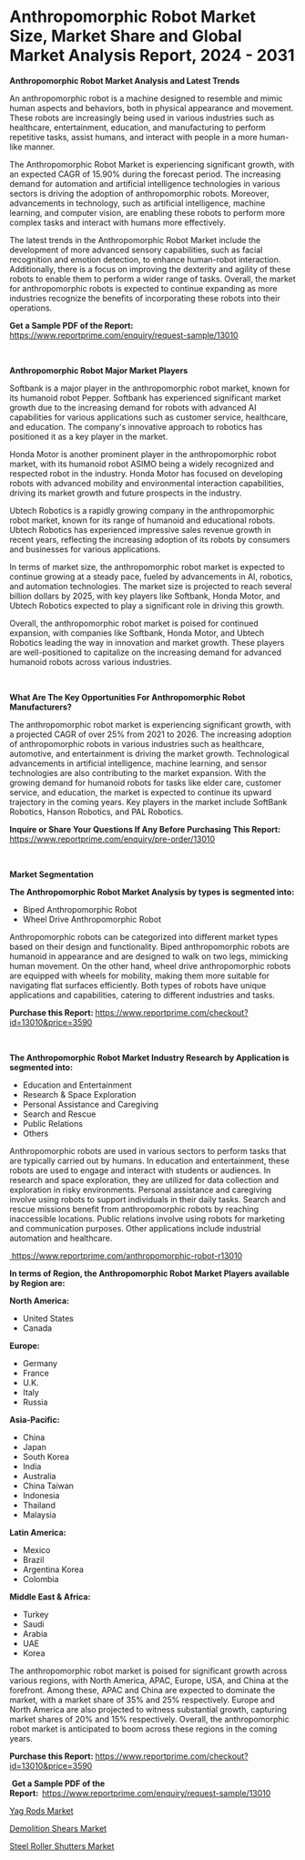<p><h1>Anthropomorphic Robot Market Size, Market Share and Global Market Analysis Report, 2024 - 2031</h1></p><p><strong>Anthropomorphic Robot Market Analysis and Latest Trends</strong></p>
<p><p>An anthropomorphic robot is a machine designed to resemble and mimic human aspects and behaviors, both in physical appearance and movement. These robots are increasingly being used in various industries such as healthcare, entertainment, education, and manufacturing to perform repetitive tasks, assist humans, and interact with people in a more human-like manner.</p><p>The Anthropomorphic Robot Market is experiencing significant growth, with an expected CAGR of 15.90% during the forecast period. The increasing demand for automation and artificial intelligence technologies in various sectors is driving the adoption of anthropomorphic robots. Moreover, advancements in technology, such as artificial intelligence, machine learning, and computer vision, are enabling these robots to perform more complex tasks and interact with humans more effectively.</p><p>The latest trends in the Anthropomorphic Robot Market include the development of more advanced sensory capabilities, such as facial recognition and emotion detection, to enhance human-robot interaction. Additionally, there is a focus on improving the dexterity and agility of these robots to enable them to perform a wider range of tasks. Overall, the market for anthropomorphic robots is expected to continue expanding as more industries recognize the benefits of incorporating these robots into their operations.</p></p>
<p><strong>Get a Sample PDF of the Report:&nbsp;</strong> <a href="https://www.reportprime.com/enquiry/request-sample/13010">https://www.reportprime.com/enquiry/request-sample/13010</a></p>
<p>&nbsp;</p>
<p><strong>Anthropomorphic Robot Major Market Players</strong></p>
<p><p>Softbank is a major player in the anthropomorphic robot market, known for its humanoid robot Pepper. Softbank has experienced significant market growth due to the increasing demand for robots with advanced AI capabilities for various applications such as customer service, healthcare, and education. The company's innovative approach to robotics has positioned it as a key player in the market.</p><p>Honda Motor is another prominent player in the anthropomorphic robot market, with its humanoid robot ASIMO being a widely recognized and respected robot in the industry. Honda Motor has focused on developing robots with advanced mobility and environmental interaction capabilities, driving its market growth and future prospects in the industry.</p><p>Ubtech Robotics is a rapidly growing company in the anthropomorphic robot market, known for its range of humanoid and educational robots. Ubtech Robotics has experienced impressive sales revenue growth in recent years, reflecting the increasing adoption of its robots by consumers and businesses for various applications.</p><p>In terms of market size, the anthropomorphic robot market is expected to continue growing at a steady pace, fueled by advancements in AI, robotics, and automation technologies. The market size is projected to reach several billion dollars by 2025, with key players like Softbank, Honda Motor, and Ubtech Robotics expected to play a significant role in driving this growth. </p><p>Overall, the anthropomorphic robot market is poised for continued expansion, with companies like Softbank, Honda Motor, and Ubtech Robotics leading the way in innovation and market growth. These players are well-positioned to capitalize on the increasing demand for advanced humanoid robots across various industries.</p></p>
<p>&nbsp;</p>
<p><strong>What Are The Key Opportunities For Anthropomorphic Robot Manufacturers?</strong></p>
<p><p>The anthropomorphic robot market is experiencing significant growth, with a projected CAGR of over 25% from 2021 to 2026. The increasing adoption of anthropomorphic robots in various industries such as healthcare, automotive, and entertainment is driving the market growth. Technological advancements in artificial intelligence, machine learning, and sensor technologies are also contributing to the market expansion. With the growing demand for humanoid robots for tasks like elder care, customer service, and education, the market is expected to continue its upward trajectory in the coming years. Key players in the market include SoftBank Robotics, Hanson Robotics, and PAL Robotics.</p></p>
<p><strong>Inquire or Share Your Questions If Any Before Purchasing This Report:</strong> <a href="https://www.reportprime.com/enquiry/pre-order/13010">https://www.reportprime.com/enquiry/pre-order/13010</a></p>
<p>&nbsp;</p>
<p><strong>Market Segmentation</strong></p>
<p><strong>The Anthropomorphic Robot Market Analysis by types is segmented into:</strong></p>
<p><ul><li>Biped Anthropomorphic Robot</li><li>Wheel Drive Anthropomorphic Robot</li></ul></p>
<p><p>Anthropomorphic robots can be categorized into different market types based on their design and functionality. Biped anthropomorphic robots are humanoid in appearance and are designed to walk on two legs, mimicking human movement. On the other hand, wheel drive anthropomorphic robots are equipped with wheels for mobility, making them more suitable for navigating flat surfaces efficiently. Both types of robots have unique applications and capabilities, catering to different industries and tasks.</p></p>
<p><strong>Purchase this Report:&nbsp;</strong><a href="https://www.reportprime.com/checkout?id=13010&price=3590">https://www.reportprime.com/checkout?id=13010&price=3590</a></p>
<p>&nbsp;</p>
<p><strong>The Anthropomorphic Robot Market Industry Research by Application is segmented into:</strong></p>
<p><ul><li>Education and Entertainment</li><li>Research & Space Exploration</li><li>Personal Assistance and Caregiving</li><li>Search and Rescue</li><li>Public Relations</li><li>Others</li></ul></p>
<p><p>Anthropomorphic robots are used in various sectors to perform tasks that are typically carried out by humans. In education and entertainment, these robots are used to engage and interact with students or audiences. In research and space exploration, they are utilized for data collection and exploration in risky environments. Personal assistance and caregiving involve using robots to support individuals in their daily tasks. Search and rescue missions benefit from anthropomorphic robots by reaching inaccessible locations. Public relations involve using robots for marketing and communication purposes. Other applications include industrial automation and healthcare.</p></p>
<p><a href="https://www.reportprime.com/anthropomorphic-robot-r13010">&nbsp;https://www.reportprime.com/anthropomorphic-robot-r13010</a></p>
<p><strong>In terms of Region, the Anthropomorphic Robot Market Players available by Region are:</strong></p>
<p>
    <p> <strong> North America: </strong>
        <ul>
            <li>United States</li>
            <li>Canada</li>
        </ul>
        </p> 
    <p> <strong> Europe: </strong>
        <ul>
            <li>Germany</li>
            <li>France</li>
            <li>U.K.</li>
            <li>Italy</li>
            <li>Russia</li>
        </ul>
        </p> 
    <p> <strong> Asia-Pacific: </strong>
        <ul>
            <li>China</li>
            <li>Japan</li>
            <li>South Korea</li>
            <li>India</li>
            <li>Australia</li>
            <li>China Taiwan</li>
            <li>Indonesia</li>
            <li>Thailand</li>
            <li>Malaysia</li>
        </ul>
        </p> 
    <p> <strong> Latin America: </strong>
        <ul>
            <li>Mexico</li>
            <li>Brazil</li>
            <li>Argentina Korea</li>
            <li>Colombia</li>
        </ul>
        </p> 
    <p> <strong> Middle East & Africa: </strong>
        <ul>
            <li>Turkey</li>
            <li>Saudi</li>
            <li>Arabia</li>
            <li>UAE</li>
            <li>Korea</li>
        </ul>
    </p>
    </p>
<p><p>The anthropomorphic robot market is poised for significant growth across various regions, with North America, APAC, Europe, USA, and China at the forefront. Among these, APAC and China are expected to dominate the market, with a market share of 35% and 25% respectively. Europe and North America are also projected to witness substantial growth, capturing market shares of 20% and 15% respectively. Overall, the anthropomorphic robot market is anticipated to boom across these regions in the coming years.</p></p>
<p><strong>Purchase this Report: </strong><a href="https://www.reportprime.com/checkout?id=13010&price=3590">https://www.reportprime.com/checkout?id=13010&price=3590</a></p>
<p>&nbsp;<strong>Get a Sample PDF of the Report:&nbsp;&nbsp;</strong><a href="https://www.reportprime.com/enquiry/request-sample/13010">https://www.reportprime.com/enquiry/request-sample/13010</a></p>
<p><strong></strong></p>
<p><p><a href="https://five-trouble-98a.notion.site/Yag-Rods-Market-Size-Focuses-on-Market-Dynamics-In-Depth-Analysis-and-Future-Projections-of-its-Mar-a1edc36778404486a26034f62215ef6d">Yag Rods Market</a></p><p><a href="https://github.com/WillieWoodard/Market-Research-Report-List-4/blob/main/demolition-shears-market.md">Demolition Shears Market</a></p><p><a href="https://nifty-kite-d51.notion.site/Steel-Roller-Shutters-Market-Size-Focuses-on-Market-Dynamics-In-Depth-Analysis-and-Future-Projectio-799c82530a8d41c0b7e4d34a877893a8">Steel Roller Shutters Market</a></p></p>